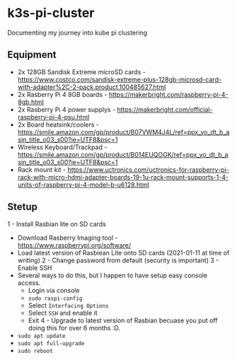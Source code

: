 # k3s-pi-cluster
Documenting my journey into kube pi clustering

## Equipment
- 2x 128GB Sandisk Extreme microSD cards - https://www.costco.com/sandisk-extreme-plus-128gb-microsd-card-with-adapter%2C-2-pack.product.100485627.html
- 2x Rasberry Pi 4 8GB boards - https://makerbright.com/raspberry-pi-4-8gb.html
- 2x Rasberry Pi 4 power supplys - https://makerbright.com/official-raspberry-pi-4-psu.html
- 2x Board heatsink/coolers - https://smile.amazon.com/gp/product/B07VWM4J4L/ref=ppx_yo_dt_b_asin_title_o03_s00?ie=UTF8&psc=1
- Wireless Keyboard/Trackpad - https://smile.amazon.com/gp/product/B014EUQOGK/ref=ppx_yo_dt_b_asin_title_o03_s00?ie=UTF8&psc=1
- Rack mount kit - https://www.uctronics.com/uctronics-for-raspberry-pi-rack-with-micro-hdmi-adapter-boards-19-1u-rack-mount-supports-1-4-units-of-raspberry-pi-4-model-b-u6128.html


## Stetup
1 - Install Rasbian lite on SD cards
  - Download Rasberry Imaging tool - https://www.raspberrypi.org/software/
  - Load latest version of Rasbiean Lite onto SD cards (2021-01-11 at time of writing)
2 - Change password from default (security is important)
3 - Enable SSH
  - Several ways to do this, but I happen to have setup easy console access.
    - Login via console
    - `sudo raspi-config`
    - Select `Interfacing Options`
    - Select `SSH` and enable it
    - Exit
4 - Upgrade to latest version of Rasbian becuase you put off doing this for over 6 months :D.
  - `sudo apt update`
  - `sudo apt full-upgrade`
  - `sudo reboot`
